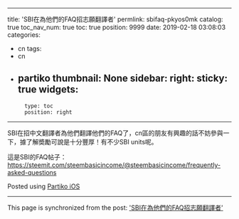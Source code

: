 
---
title: 'SBI在為他們的FAQ招志願翻譯者'
permlink: sbifaq-pkyos0mk
catalog: true
toc_nav_num: true
toc: true
position: 9999
date: 2019-02-18 03:08:03
categories:
- cn
tags:
- cn
- partiko
thumbnail: None
sidebar:
    right:
        sticky: true
widgets:
    -
        type: toc
        position: right
---


SBI在招中文翻譯者為他們翻譯他們的FAQ了，cn區的朋友有興趣的話不妨參與一下，據了解奬勵可說是十分豐厚！有不少SBI units呢。


這是SBI的FAQ帖子：https://steemit.com/steembasicincome/@steembasicincome/frequently-asked-questions

Posted using [Partiko iOS](https://steemit.com/@partiko-ios)

- - -

This page is synchronized from the post: ['SBI在為他們的FAQ招志願翻譯者'](https://steemit.com/@htliao/sbifaq-pkyos0mk)
